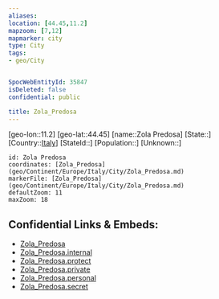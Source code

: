```yaml
---
aliases: 
location: [44.45,11.2]
mapzoom: [7,12] 
mapmarker: city 
type: City
tags:
- geo/City


SpocWebEntityId: 35847
isDeleted: false
confidential: public

title: Zola_Predosa
---
```

[geo-lon::11.2]
[geo-lat::44.45]
[name::Zola Predosa]
[State::]
[Country::[Italy](geo/Continent/Europe/Italy.md)]
[StateId::]
[Population::]
[Unknown::]


```leaflet
id: Zola Predosa
coordinates: [Zola_Predosa](geo/Continent/Europe/Italy/City/Zola_Predosa.md)
markerFile: [Zola_Predosa](geo/Continent/Europe/Italy/City/Zola_Predosa.md)
defaultZoom: 11 
maxZoom: 18
```


## Confidential Links & Embeds: 
- [Zola_Predosa](../../../../../../_public/geo/Continent/Europe/Italy/City/Zola_Predosa.md) 
- [Zola_Predosa.internal](../../../../../../_internal/geo/Continent/Europe/Italy/City/Zola_Predosa.internal.md) 
- [Zola_Predosa.protect](../../../../../../_protect/geo/Continent/Europe/Italy/City/Zola_Predosa.protect.md) 
- [Zola_Predosa.private](../../../../../../_private/geo/Continent/Europe/Italy/City/Zola_Predosa.private.md) 
- [Zola_Predosa.personal](../../../../../../_personal/geo/Continent/Europe/Italy/City/Zola_Predosa.personal.md) 
- [Zola_Predosa.secret](../../../../../../_secret/geo/Continent/Europe/Italy/City/Zola_Predosa.secret.md) 
